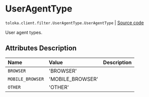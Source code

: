# UserAgentType
`toloka.client.filter.UserAgentType.UserAgentType` | [Source code](https://github.com/Toloka/toloka-kit/blob/v1.2.1/src/client/filter.py#L664)

User agent types.

## Attributes Description

| Name | Value | Description |
| :------| :-----------| :----------| 
`BROWSER`|'BROWSER'|
`MOBILE_BROWSER`|'MOBILE_BROWSER'|
`OTHER`|'OTHER'|
